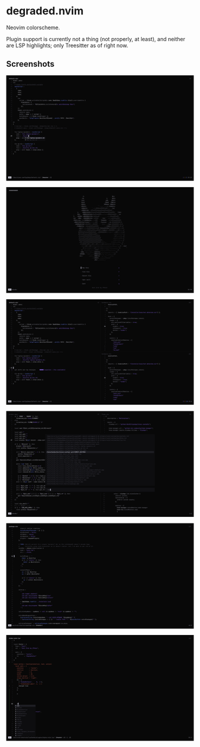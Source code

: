 # degraded.nvim

Neovim colorscheme.

Plugin support is currently not a thing (not properly, at least), and neither
are LSP highlights; only Treesitter as of right now.

## Screenshots

![Autocomplete using blink.cmp](./.github/images/huge-autocomplete-list.png)

![alpha-nvim dashboard](./.github/images/alpha-dashboard.png)

![Split windows](./.github/images/diffs-and-splits.png)

![telescope.nvim](./.github/images/telescope.png)

![Nix file](./.github/images/obligatory-nix.png)

![Ugly diffs](./.github/images/ugly-diffs.png)
